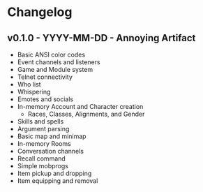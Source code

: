 # Changelog

## v0.1.0 - YYYY-MM-DD - Annoying Artifact

* Basic ANSI color codes
* Event channels and listeners
* Game and Module system
* Telnet connectivity
* Who list
* Whispering
* Emotes and socials
* In-memory Account and Character creation
    * Races, Classes, Alignments, and Gender
* Skills and spells
* Argument parsing
* Basic map and minimap
* In-memory Rooms
* Conversation channels
* Recall command
* Simple mobprogs
* Item pickup and dropping
* Item equipping and removal
